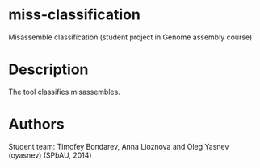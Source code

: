 miss-classification
===================

Misassemble classification (student project in Genome assembly course)

# Description

The tool classifies misassembles.

# Authors

Student team: Timofey Bondarev, Anna Lioznova and Oleg Yasnev (oyasnev) (SPbAU, 2014)